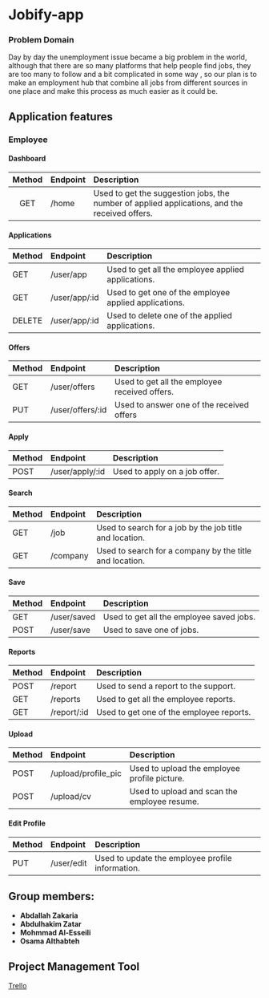 # Jobify-app



### Problem Domain

Day by day the unemployment issue became a big problem in the world, although that there are so many platforms that help people find jobs, they are too many to follow and a bit complicated in some way , so our plan is to make an employment hub that combine all jobs from different sources in one place and make this process as much easier as it could be.

## Application features

### Employee

#### Dashboard

| Method | Endpoint | Description  |
| :---: | :--- | :--- |
| GET | /home | Used to get the suggestion jobs, the number of applied applications, and the received offers.  |

#### Applications

| Method | Endpoint | Description |
| :--- | :--- | :--- |
| GET | /user/app | Used to get all the employee applied applications. |
| GET | /user/app/:id | Used to get one of the employee applied applications. |
| DELETE | /user/app/:id | Used to delete one of the applied applications. |

#### Offers

| Method  | Endpoint | Description  |
| :--- | :--- | :--- |
| GET | /user/offers | Used to get all the employee received offers. |
| PUT | /user/offers/:id | Used to answer one of the received offers |

#### Apply

| Method | Endpoint | Description |
| :--- | :--- | :--- |
| POST | /user/apply/:id | Used to apply on a job offer. |

#### Search 

| Method | Endpoint | Description |
| :--- | :--- | :--- |
| GET | /job | Used to search for a job by the job title and location. |
| GET | /company | Used to search for a company by the title and location. |

#### Save

| Method | Endpoint | Description |
| :--- | :--- | :--- |
| GET | /user/saved | Used to get all the employee saved jobs. |
| POST | /user/save | Used to save one of jobs. |

#### Reports

| Method | Endpoint | Description |
| :--- | :--- | :--- |
| POST | /report | Used to send a report to the support. |
| GET | /reports | Used to get all the employee reports. |
| GET | /report/:id | Used to get one of the employee reports. |

#### Upload

| Method | Endpoint | Description |
| :--- | :--- | :--- |
| POST | /upload/profile\_pic | Used to upload the employee profile picture. |
| POST | /upload/cv | Used to upload and scan the employee resume. |

#### Edit Profile

| Method | Endpoint | Description |
| :--- | :--- | :--- |
| PUT | /user/edit | Used to update the employee profile information. |

## Group members:

* **Abdallah Zakaria**
* **Abdulhakim Zatar**
* **Mohmmad Al-Esseili**
* **Osama Althabteh**

 

## Project Management Tool

[Trello](https://trello.com/invite/b/qdMApvNd/146e1a2ec506e1d8b85d87decc563a76/englopers-jobify-v2)

